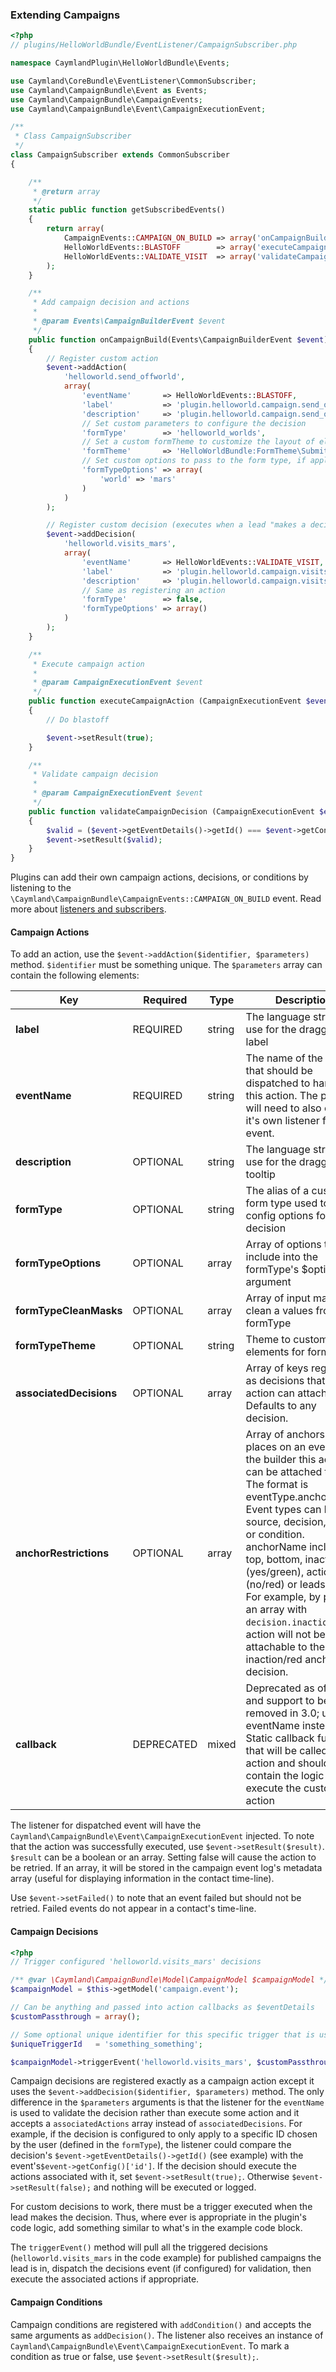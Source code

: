### Extending Campaigns

```php
<?php
// plugins/HelloWorldBundle/EventListener/CampaignSubscriber.php

namespace CaymlandPlugin\HelloWorldBundle\Events;

use Caymland\CoreBundle\EventListener\CommonSubscriber;
use Caymland\CampaignBundle\Event as Events;
use Caymland\CampaignBundle\CampaignEvents;
use Caymland\CampaignBundle\Event\CampaignExecutionEvent;

/**
 * Class CampaignSubscriber
 */
class CampaignSubscriber extends CommonSubscriber
{

    /**
     * @return array
     */
    static public function getSubscribedEvents()
    {
        return array(
            CampaignEvents::CAMPAIGN_ON_BUILD => array('onCampaignBuild', 0),
            HelloWorldEvents::BLASTOFF        => array('executeCampaignAction', 0),
            HelloWorldEvents::VALIDATE_VISIT  => array('validateCampaignDecision', 0)
        );
    }

    /**
     * Add campaign decision and actions
     *
     * @param Events\CampaignBuilderEvent $event
     */
    public function onCampaignBuild(Events\CampaignBuilderEvent $event)
    {
        // Register custom action
        $event->addAction(
            'helloworld.send_offworld',
            array(
                'eventName'       => HelloWorldEvents::BLASTOFF,
                'label'           => 'plugin.helloworld.campaign.send_offworld',
                'description'     => 'plugin.helloworld.campaign.send_offworld_descr',
                // Set custom parameters to configure the decision
                'formType'        => 'helloworld_worlds',
                // Set a custom formTheme to customize the layout of elements in formType
                'formTheme'       => 'HelloWorldBundle:FormTheme\SubmitAction',
                // Set custom options to pass to the form type, if applicable
                'formTypeOptions' => array(
                    'world' => 'mars'
                )
            )
        );

        // Register custom decision (executes when a lead "makes a decision" i.e. executes some direct action
        $event->addDecision(
            'helloworld.visits_mars',
            array(
                'eventName'       => HelloWorldEvents::VALIDATE_VISIT,
                'label'           => 'plugin.helloworld.campaign.visits_mars',
                'description'     => 'plugin.helloworld.campaign.visits_mars_descr',
                // Same as registering an action
                'formType'        => false,
                'formTypeOptions' => array()
            )
        );
    }

    /**
     * Execute campaign action
     *
     * @param CampaignExecutionEvent $event
     */
    public function executeCampaignAction (CampaignExecutionEvent $event)
    {
        // Do blastoff

        $event->setResult(true);
    }

    /**
     * Validate campaign decision
     *
     * @param CampaignExecutionEvent $event
     */
    public function validateCampaignDecision (CampaignExecutionEvent $event)
    {
        $valid = ($event->getEventDetails()->getId() === $event->getConfig()['id']);
        $event->setResult($valid);
    }
}
```

Plugins can add their own campaign actions, decisions, or conditions by listening to the `\Caymland\CampaignBundle\CampaignEvents::CAMPAIGN_ON_BUILD` event.  Read more about [listeners and subscribers](#events). 

#### Campaign Actions

To add an action, use the `$event->addAction($identifier, $parameters)` method. `$identifier` must be something unique. The `$parameters` array can contain the following elements:
 
Key|Required|Type|Description
---|--------|----|-----------
**label**|REQUIRED|string|The language string to use for the draggable's label
**eventName**|REQUIRED|string|The name of the event that should be dispatched to handle this action. The plugin will need to also create it's own listener for the event.
**description**|OPTIONAL|string|The language string to use for the draggable's tooltip
**formType**|OPTIONAL|string|The alias of a custom form type used to set config options for the decision
**formTypeOptions**|OPTIONAL|array|Array of options to include into the formType's $options argument
**formTypeCleanMasks**|OPTIONAL|array|Array of input masks to clean a values from formType
**formTypeTheme**|OPTIONAL|string|Theme to customize elements for formType
**associatedDecisions**|OPTIONAL|array|Array of keys registered as decisions that this action can attached to. Defaults to any decision.
**anchorRestrictions**|OPTIONAL|array|Array of anchors (the places on an event in the builder this action can be attached to). The format is eventType.anchorName. Event types can be source, decision, action, or condition. anchorName includes top, bottom, inaction (yes/green), action (no/red) or leadsource. For example, by passing an array with `decision.inaction`, this action will not be attachable to the inaction/red anchor of a decision.
**callback**|DEPRECATED|mixed|Deprecated as of 2.0 and support to be removed in 3.0; use eventName instead. Static callback function that will be called for the action and should contain the logic to execute the custom action

The listener for dispatched event will have the `Caymland\CampaignBundle\Event\CampaignExecutionEvent` injected. To note that the action was successfully executed, use `$event->setResult($result)`. `$result` can be a boolean or an array. Setting false will cause the action to be retried. If an array, it will be stored in the campaign event log's metadata array (useful for displaying information in the contact time-line).

Use `$event->setFailed()` to note that an event failed but should not be retried. Failed events do not appear in a contact's time-line.

#### Campaign Decisions

 ```php
 <?php
 // Trigger configured 'helloworld.visits_mars' decisions
 
 /** @var \Caymland\CampaignBundle\Model\CampaignModel $campaignModel */
 $campaignModel = $this->getModel('campaign.event');
 
 // Can be anything and passed into action callbacks as $eventDetails
 $customPassthrough = array();
 
 // Some optional unique identifier for this specific trigger that is used mainly for debug logging; for example, can be a concatenation of the decision name + lead ID
 $uniqueTriggerId   = 'something_something';
 
 $campaignModel->triggerEvent('helloworld.visits_mars', $customPassthroughToActions, $uniqueTriggerId);
 ```
 
Campaign decisions are registered exactly as a campaign action except it uses the `$event->addDecision($identifier, $parameters)` method. The only difference in the `$parameters` arguments is that the listener for the `eventName` is used to validate the decision rather than execute some action and it accepts a `associatedActions` array instead of `associatedDecisions`. For example, if the decision is configured to only apply to a specific ID chosen by the user (defined in the `formType`), the listener could compare the decision's `$event->getEventDetails()->getId()` (see example) with the event's`$event->getConfig()['id']`. If the decision should execute the actions associated with it, set `$event->setResult(true);`.  Otherwise `$event->setResult(false);` and nothing will be executed or logged.
  
For custom decisions to work, there must be a trigger executed when the lead makes the decision. Thus, where ever is appropriate in the plugin's code logic, add something similar to what's in the example code block. 
 
 The `triggerEvent()` method will pull all the triggered decisions (`helloworld.visits_mars` in the code example) for published campaigns the lead is in, dispatch the decisions event (if configured) for validation, then execute the associated actions if appropriate.
 

#### Campaign Conditions

Campaign conditions are registered with `addCondition()` and accepts the same arguments as `addDecision()`. The listener also receives an instance of `Caymland\CampaignBundle\Event\CampaignExecutionEvent`. To mark a condition as true or false, use `$event->setResult($result);`.
